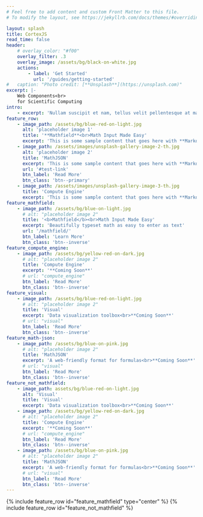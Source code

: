 ```yaml
---
# Feel free to add content and custom Front Matter to this file.
# To modify the layout, see https://jekyllrb.com/docs/themes/#overriding-theme-defaults

layout: splash
title: CortexJS
read_time: false
header:
    # overlay_color: "#f00"
    overlay_filter: .3
    overlay_image: /assets/bg/black-on-white.jpg
    actions:
        - label: 'Get Started'
          url: '/guides/getting-started'
#   caption: "Photo credit: [**Unsplash**](https://unsplash.com)"
excerpt: |-
    Web Components<br>
    for Scientific Computing
intro:
    - excerpt: 'Nullam suscipit et nam, tellus velit pellentesque at malesuada, enim eaque. Quis nulla, netus tempor in diam gravida tincidunt, *proin faucibus* voluptate felis id sollicitudin. Centered with `type="center"`'
feature_row:
    - image_path: /assets/bg/blue-red-on-light.jpg
      alt: 'placeholder image 1'
      title: '**Mathfield**<br>Math Input Made Easy'
      excerpt: 'This is some sample content that goes here with **Markdown** formatting.'
    - image_path: /assets/images/unsplash-gallery-image-2-th.jpg
      alt: 'placeholder image 2'
      title: 'MathJSON'
      excerpt: 'This is some sample content that goes here with **Markdown** formatting.'
      url: '#test-link'
      btn_label: 'Read More'
      btn_class: 'btn--primary'
    - image_path: /assets/images/unsplash-gallery-image-3-th.jpg
      title: 'Compute Engine'
      excerpt: 'This is some sample content that goes here with **Markdown** formatting.'
feature_mathfield:
    - image_path: /assets/bg/blue-on-light.jpg
      # alt: "placeholder image 2"
      title: '<b>Mathfield</b><br>Math Input Made Easy'
      excerpt: 'Beautifully typeset math as easy to enter as text'
      url: '/mathfield/'
      btn_label: 'Learn More'
      btn_class: 'btn--inverse'
feature_compute_engine:
    - image_path: /assets/bg/yellow-red-on-dark.jpg
      # alt: "placeholder image 2"
      title: 'Compute Engine'
      excerpt: '**Coming Soon**'
      # url: "compute_engine"
      btn_label: 'Read More'
      btn_class: 'btn--inverse'
feature_visual:
    - image_path: /assets/bg/blue-red-on-light.jpg
      # alt: "placeholder image 2"
      title: 'Visual'
      excerpt: 'Data visualization toolbox<br>**Coming Soon**'
      # url: "visual"
      btn_label: 'Read More'
      btn_class: 'btn--inverse'
feature_math-json:
    - image_path: /assets/bg/blue-on-pink.jpg
      # alt: "placeholder image 2"
      title: 'MathJSON'
      excerpt: 'A web-friendly format for formulas<br>**Coming Soon**'
      # url: "visual"
      btn_label: 'Read More'
      btn_class: 'btn--inverse'
feature_not_mathfield:
    - image_path: assets/bg/blue-red-on-light.jpg
      alt: 'Visual'
      title: 'Visual'
      excerpt: 'Data visualization toolbox<br>**Coming Soon**'
    - image_path: /assets/bg/yellow-red-on-dark.jpg
      # alt: "placeholder image 2"
      title: 'Compute Engine'
      excerpt: '**Coming Soon**'
      # url: "compute_engine"
      btn_label: 'Read More'
      btn_class: 'btn--inverse'
    - image_path: /assets/bg/blue-on-pink.jpg
      # alt: "placeholder image 2"
      title: 'MathJSON'
      excerpt: 'A web-friendly format for formulas<br>**Coming Soon**'
      # url: "visual"
      btn_label: 'Read More'
      btn_class: 'btn--inverse'
---
```


<!-- {% include feature_row id="intro" type="center" %} -->

{% include feature_row id="feature_mathfield" type="center" %}
{% include feature_row id="feature_not_mathfield" %}

<!-- {% include feature_row id="feature_compute_engine" type="right" %}

{% include feature_row id="feature_visual" type="left" %}

{% include feature_row id="feature_math-json" type="right" %} -->
